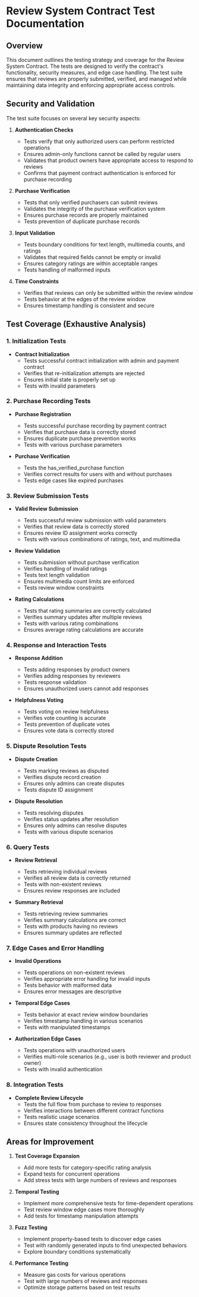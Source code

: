 # Review System Contract Test Documentation

## Overview

This document outlines the testing strategy and coverage for the Review System Contract. The tests are designed to verify the contract's functionality, security measures, and edge case handling. The test suite ensures that reviews are properly submitted, verified, and managed while maintaining data integrity and enforcing appropriate access controls.

## Security and Validation

The test suite focuses on several key security aspects:

1. **Authentication Checks**
   - Tests verify that only authorized users can perform restricted operations
   - Ensures admin-only functions cannot be called by regular users
   - Validates that product owners have appropriate access to respond to reviews
   - Confirms that payment contract authentication is enforced for purchase recording

2. **Purchase Verification**
   - Tests that only verified purchasers can submit reviews
   - Validates the integrity of the purchase verification system
   - Ensures purchase records are properly maintained
   - Tests prevention of duplicate purchase records

3. **Input Validation**
   - Tests boundary conditions for text length, multimedia counts, and ratings
   - Validates that required fields cannot be empty or invalid
   - Ensures category ratings are within acceptable ranges
   - Tests handling of malformed inputs

4. **Time Constraints**
   - Verifies that reviews can only be submitted within the review window
   - Tests behavior at the edges of the review window
   - Ensures timestamp handling is consistent and secure

## Test Coverage (Exhaustive Analysis)

### 1. Initialization Tests

- **Contract Initialization**
  - Tests successful contract initialization with admin and payment contract
  - Verifies that re-initialization attempts are rejected
  - Ensures initial state is properly set up
  - Tests with invalid parameters

### 2. Purchase Recording Tests

- **Purchase Registration**
  - Tests successful purchase recording by payment contract
  - Verifies that purchase data is correctly stored
  - Ensures duplicate purchase prevention works
  - Tests with various purchase parameters

- **Purchase Verification**
  - Tests the has_verified_purchase function
  - Verifies correct results for users with and without purchases
  - Tests edge cases like expired purchases

### 3. Review Submission Tests

- **Valid Review Submission**
  - Tests successful review submission with valid parameters
  - Verifies that review data is correctly stored
  - Ensures review ID assignment works correctly
  - Tests with various combinations of ratings, text, and multimedia

- **Review Validation**
  - Tests submission without purchase verification
  - Verifies handling of invalid ratings
  - Tests text length validation
  - Ensures multimedia count limits are enforced
  - Tests review window constraints

- **Rating Calculations**
  - Tests that rating summaries are correctly calculated
  - Verifies summary updates after multiple reviews
  - Tests with various rating combinations
  - Ensures average rating calculations are accurate

### 4. Response and Interaction Tests

- **Response Addition**
  - Tests adding responses by product owners
  - Verifies adding responses by reviewers
  - Tests response validation
  - Ensures unauthorized users cannot add responses

- **Helpfulness Voting**
  - Tests voting on review helpfulness
  - Verifies vote counting is accurate
  - Tests prevention of duplicate votes
  - Ensures vote data is correctly stored

### 5. Dispute Resolution Tests

- **Dispute Creation**
  - Tests marking reviews as disputed
  - Verifies dispute record creation
  - Ensures only admins can create disputes
  - Tests dispute ID assignment

- **Dispute Resolution**
  - Tests resolving disputes
  - Verifies status updates after resolution
  - Ensures only admins can resolve disputes
  - Tests with various dispute scenarios

### 6. Query Tests

- **Review Retrieval**
  - Tests retrieving individual reviews
  - Verifies all review data is correctly returned
  - Tests with non-existent reviews
  - Ensures review responses are included

- **Summary Retrieval**
  - Tests retrieving review summaries
  - Verifies summary calculations are correct
  - Tests with products having no reviews
  - Ensures summary updates are reflected

### 7. Edge Cases and Error Handling

- **Invalid Operations**
  - Tests operations on non-existent reviews
  - Verifies appropriate error handling for invalid inputs
  - Tests behavior with malformed data
  - Ensures error messages are descriptive

- **Temporal Edge Cases**
  - Tests behavior at exact review window boundaries
  - Verifies timestamp handling in various scenarios
  - Tests with manipulated timestamps

- **Authorization Edge Cases**
  - Tests operations with unauthorized users
  - Verifies multi-role scenarios (e.g., user is both reviewer and product owner)
  - Tests with invalid authentication

### 8. Integration Tests

- **Complete Review Lifecycle**
  - Tests the full flow from purchase to review to responses
  - Verifies interactions between different contract functions
  - Tests realistic usage scenarios
  - Ensures state consistency throughout the lifecycle

## Areas for Improvement

1. **Test Coverage Expansion**
   - Add more tests for category-specific rating analysis
   - Expand tests for concurrent operations
   - Add stress tests with large numbers of reviews and responses

2. **Temporal Testing**
   - Implement more comprehensive tests for time-dependent operations
   - Test review window edge cases more thoroughly
   - Add tests for timestamp manipulation attempts

3. **Fuzz Testing**
   - Implement property-based tests to discover edge cases
   - Test with randomly generated inputs to find unexpected behaviors
   - Explore boundary conditions systematically

4. **Performance Testing**
   - Measure gas costs for various operations
   - Test with large numbers of reviews and responses
   - Optimize storage patterns based on test results
